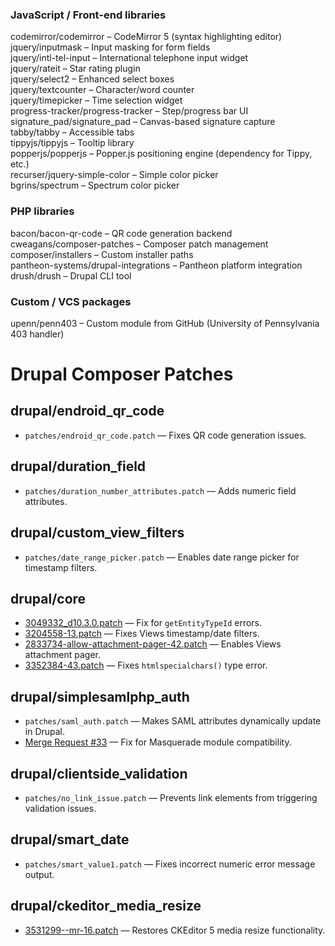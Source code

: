 ### JavaScript / Front-end libraries
codemirror/codemirror – CodeMirror 5 (syntax highlighting editor)  
jquery/inputmask – Input masking for form fields  
jquery/intl-tel-input – International telephone input widget  
jquery/rateit – Star rating plugin  
jquery/select2 – Enhanced select boxes  
jquery/textcounter – Character/word counter  
jquery/timepicker – Time selection widget  
progress-tracker/progress-tracker – Step/progress bar UI  
signature_pad/signature_pad – Canvas-based signature capture  
tabby/tabby – Accessible tabs  
tippyjs/tippyjs – Tooltip library  
popperjs/popperjs – Popper.js positioning engine (dependency for Tippy, etc.)  
recurser/jquery-simple-color – Simple color picker  
bgrins/spectrum – Spectrum color picker  

### PHP libraries  
bacon/bacon-qr-code – QR code generation backend  
cweagans/composer-patches – Composer patch management  
composer/installers – Custom installer paths  
pantheon-systems/drupal-integrations – Pantheon platform integration  
drush/drush – Drupal CLI tool  

### Custom / VCS packages  
upenn/penn403 – Custom module from GitHub (University of Pennsylvania 403 handler)  

# Drupal Composer Patches


## **drupal/endroid_qr_code**
- `patches/endroid_qr_code.patch` — Fixes QR code generation issues.

## **drupal/duration_field**
- `patches/duration_number_attributes.patch` — Adds numeric field attributes.

## **drupal/custom_view_filters**
- `patches/date_range_picker.patch` — Enables date range picker for timestamp filters.

## **drupal/core**
- [3049332_d10.3.0.patch](https://www.drupal.org/files/issues/2024-06-26/3049332_d10.3.0.patch) — Fix for `getEntityTypeId` errors.
- [3204558-13.patch](https://www.drupal.org/files/issues/2024-11-19/core_views-timestamp_date_filter-3204558-13.patch) — Fixes Views timestamp/date filters.
- [2833734-allow-attachment-pager-42.patch](https://www.drupal.org/files/issues/2020-11-29/2833734-allow-attachment-pager-42.patch) — Enables Views attachment pager.
- [3352384-43.patch](https://www.drupal.org/files/issues/2023-08-07/TypeError_htmlspecialchars_ArgumentNustBeTypeString_ArrayGiven-3352384-43.patch) — Fixes `htmlspecialchars()` type error.

## **drupal/simplesamlphp_auth**
- `patches/saml_auth.patch` — Makes SAML attributes dynamically update in Drupal.
- [Merge Request #33](https://git.drupalcode.org/project/simplesamlphp_auth/-/merge_requests/33.diff) — Fix for Masquerade module compatibility.

## **drupal/clientside_validation**
- `patches/no_link_issue.patch` — Prevents link elements from triggering validation issues.

## **drupal/smart_date**
- `patches/smart_value1.patch` — Fixes incorrect numeric error message output.

## **drupal/ckeditor_media_resize**
- [3531299--mr-16.patch](https://www.drupal.org/files/issues/2025-06-28/ckeditor_media_resize--2025-06-28--3531299--mr-16.patch) — Restores CKEditor 5 media resize functionality.

